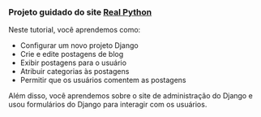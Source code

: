 ### Projeto guidado do site [Real Python](https://realpython.com/build-a-blog-from-scratch-django/)

Neste tutorial, você aprendemos como:

* Configurar um novo projeto Django
* Crie e edite postagens de blog
* Exibir postagens para o usuário
* Atribuir categorias às postagens
* Permitir que os usuários comentem as postagens
  
Além disso, você aprendemos sobre o site de administração do Django e usou formulários do Django para interagir com os usuários.